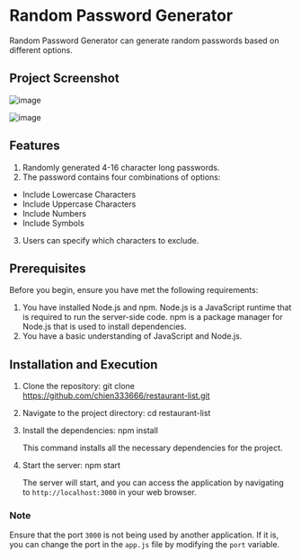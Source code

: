 # Random Password Generator
Random Password Generator can generate random passwords based on different options.

## Project Screenshot

![image](https://github.com/chien333666/password-generator/tree/main/public/img/screenshot1.png)

![image](https://github.com/chien333666/password-generator/tree/main/public/img/screenshot2.png)

## Features
1. Randomly generated 4-16 character long passwords.
2. The password contains four combinations of options:
  - Include Lowercase Characters
  - Include Uppercase Characters
  - Include Numbers
  - Include Symbols
3. Users can specify which characters to exclude.

## Prerequisites

Before you begin, ensure you have met the following requirements:

1. You have installed Node.js and npm. Node.js is a JavaScript runtime that is required to run the server-side code. npm is a package manager for Node.js that is used to install dependencies.
2. You have a basic understanding of JavaScript and Node.js.

## Installation and Execution

1. Clone the repository:
git clone https://github.com/chien333666/restaurant-list.git

2. Navigate to the project directory:
cd restaurant-list

3. Install the dependencies:
npm install

   This command installs all the necessary dependencies for the project.

4. Start the server:
npm start

   The server will start, and you can access the application by navigating to `http://localhost:3000` in your web browser.

### Note

Ensure that the port `3000` is not being used by another application. If it is, you can change the port in the `app.js` file by modifying the `port` variable.